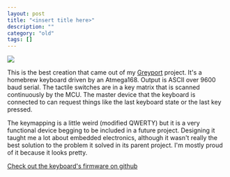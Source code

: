 ```yaml
---
layout: post
title: "<insert title here>"
description: ""
category: "old"
tags: []
---
```



[![](http://www.hackniac.com/blog/wp-content/uploads/2012/09/keyboard_top-1024x566.jpg)](http://www.hackniac.com/blog/wp-content/uploads/2012/09/keyboard_top.jpg)

This is the best creation that came out of my [Greyport](http://www.greyportal.com/) project. It's a homebrew keyboard driven by an Atmega168. Output is ASCII over 9600 baud serial. The tactile switches are in a key matrix that is scanned continuously by the MCU. The master device that the keyboard is connected to can request things like the last keyboard state or the last key pressed.

<!--more-->

The keymapping is a little weird (modified QWERTY) but it is a very functional device begging to be included in a future project. Designing it taught me a lot about embedded electronics, although it wasn't really the best solution to the problem it solved in its parent project. I'm mostly proud of it because it looks pretty.

[Check out the keyboard's firmware on github](https://github.com/jmptable/greyport/tree/master/Code/Firmware/Keyboard/firmware_v3)
